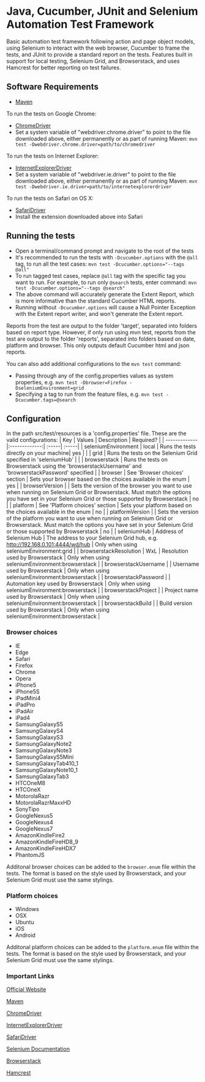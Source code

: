 # Java, Cucumber, JUnit and Selenium Automation Test Framework

Basic automation test framework following action and page object models, using Selenium to interact with the web browser, Cucumber to frame the tests, and JUnit to provide a standard report on the tests. Features built in support for local testing, Selenium Grid, and Browserstack, and uses Hamcrest for better reporting on test failures.

## Software Requirements
* [Maven](https://maven.apache.org/)

To run the tests on Google Chrome:
* [ChromeDriver](https://sites.google.com/a/chromium.org/chromedriver/)
* Set a system variable of "webdriver.chrome.driver" to point to the file downloaded above, either permanently or as part of running Maven: `mvn test -Dwebdriver.chrome.driver=path/to/chromedriver`

To run the tests on Internet Explorer:
* [InternetExplorerDriver](https://github.com/SeleniumHQ/selenium/wiki/InternetExplorerDriver)
* Set a system variable of "webdriver.ie.driver" to point to the file downloaded above, either permanently or as part of running Maven: `mvn test -Dwebdriver.ie.driver=path/to/internetexplorerdriver`

To run the tests on Safari on OS X:
* [SafariDriver](https://github.com/SeleniumHQ/selenium/wiki/SafariDriver)
* Install the extension downloaded above into Safari

## Running the tests
* Open a terminal/command prompt and navigate to the root of the tests
* It's recommended to run the tests with `-Dcucumber.options` with the `@all` tag, to run all the test cases: `mvn test -Dcucumber.options="--tags @all"`
* To run tagged test cases, replace `@all` tag with the specific tag you want to run. For example, to run only `@search` tests, enter command: `mvn test -Dcucumber.options="--tags @search"`
* The above command will accurately generate the Extent Report, which is more informative than the standard Cucumber HTML reports.
* Running without `-Dcucumber.options` will cause a Null Pointer Exception with the Extent report writer, and won't generate the Extent report.

Reports from the test are output to the folder 'target', separated into folders based on report type.
However, if only run using mvn test, reports from the test are output to the folder 'reports', separated into folders based on date, platform and browser. This only outputs default Cucumber html and json reports.

You can also add additional configurations to the `mvn test` command:
* Passing through any of the config.properties values as system properties, e.g. `mvn test -Dbrowser=Firefox -DseleniumEnvironment=grid`
* Specifying a tag to run from the feature files, e.g. `mvn test -Dcucumber.tags=@search`

## Configuration
In the path src/test/resources is a 'config.properties' file. These are the valid configurations:
| Key        | Values           | Description  | Required? |
| ------------- |:-------------:| :-----| :-----|
| seleniumEnvironment      | local | Runs the tests directly on your machine| yes |
| | grid | Runs the tests on the Selenium Grid specified in 'seleniumHub' |
| | browserstack | Runs the tests on Browserstack using the 'browserstackUsername' and 'browserstackPassword' specified |
| browser | See 'Browser choices' section | Sets your browser based on the choices available in the enum | yes |
| browserVersion | | Sets the version of the browser you want to use when running on Selenium Grid or Browserstack. Must match the options you have set in your Selenium Grid or those supported by Browserstack | no |
| platform | See 'Platform choices' section | Sets your platform based on the choices available in the enum | no |
| platformVersion | | Sets the version of the platform you want to use when running on Selenium Grid or Browserstack. Must match the options you have set in your Selenium Grid or those supported by Browserstack | no |
| seleniumHub | Address of Selenium Hub | The address to your Selenium Grid hub, e.g. http://192.168.0.101:4444/wd/hub | Only when using seleniumEnvironment:grid |
| browserstackResolution | WxL | Resolution used by Browserstack | Only when using seleniumEnvironment:browserstack |
| browserstackUsername | | Username used by Browserstack | Only when using seleniumEnvironment:browserstack |
| browserstackPassword | | Automation key used by Browserstack | Only when using seleniumEnvironment:browserstack |
| browserstackProject | | Project name used by Browserstack | Only when using seleniumEnvironment:browserstack |
| browserstackBuild | | Build version used by Browserstack | Only when using seleniumEnvironment:browserstack |

### Browser choices
* IE
* Edge
* Safari
* Firefox
* Chrome
* Opera
* iPhone5
* iPhone5S
* iPadMini4
* iPadPro
* iPadAir
* iPad4
* SamsungGalaxyS5
* SamsungGalaxyS4
* SamsungGalaxyS3
* SamsungGalaxyNote2
* SamsungGalaxyNote3
* SamsungGalaxyS5Mini
* SamsungGalaxyTab410_1
* SamsungGalaxyNote10_1
* SamsungGalaxyTab3
* HTCOneM8
* HTCOneX
* MotorolaRazr
* MotorolaRazrMaxxHD
* SonyTipo
* GoogleNexus5
* GoogleNexus4
* GoogleNexus7
* AmazonKindleFire2
* AmazonKindleFireHD8_9
* AmazonKindleFireHDX7
* PhantomJS

Additonal browser choices can be added to the `browser.enum` file within the tests. The format is based on the style used by Browserstack, and your Selenium Grid must use the same stylings.

### Platform choices
* Windows
* OSX
* Ubuntu
* iOS
* Android

Additonal platform choices can be added to the `platform.enum` file within the tests. The format is based on the style used by Browserstack, and your Selenium Grid must use the same stylings.

### Important Links

[Official Website](http://selenium-grid.seleniumhq.org)

[Maven](https://maven.apache.org/)

[ChromeDriver](https://sites.google.com/a/chromium.org/chromedriver/)

[InternetExplorerDriver](https://github.com/SeleniumHQ/selenium/wiki/InternetExplorerDriver)

[SafariDriver](https://github.com/SeleniumHQ/selenium/wiki/SafariDriver)

[Selenium Documentation](http://seleniumhq.org/docs/)

[Browserstack](https://www.browserstack.com/)

[Hamcrest](http://hamcrest.org/)